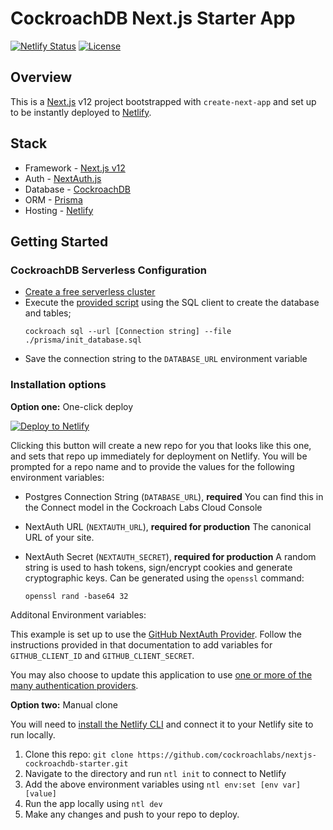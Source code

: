 # CockroachDB Next.js Starter App

[![Netlify Status](https://api.netlify.com/api/v1/badges/e73ba2a6-89e0-4c06-954d-16096c00202e/deploy-status)](https://app.netlify.com/sites/nextjs-cockroachdb-starter/deploys)
[![License](https://img.shields.io/badge/License-Apache_2.0-blue.svg)](https://opensource.org/licenses/Apache-2.0)

## Overview

This is a [Next.js](https://nextjs.org/) v12 project bootstrapped with `create-next-app` and set up to be instantly deployed to [Netlify](https://netlify.com/).

## Stack

- Framework - [Next.js v12](https://nextjs.org)
- Auth - [NextAuth.js](https://next-auth.js.org/)
- Database - [CockroachDB](https://cockroachlabs.com)
- ORM - [Prisma](https://prisma.io)
- Hosting - [Netlify](https://netlify.com)

## Getting Started

### CockroachDB Serverless Configuration

- [Create a free serverless cluster](https://www.cockroachlabs.com/docs/cockroachcloud/quickstart.html)
- Execute the [provided script](./prisma/init_database.sql) using the SQL client to create the database and tables;
  ```
  cockroach sql --url [Connection string] --file ./prisma/init_database.sql
  ```
- Save the connection string to the `DATABASE_URL` environment variable

### Installation options

**Option one:** One-click deploy

[![Deploy to Netlify](https://www.netlify.com/img/deploy/button.svg)](https://app.netlify.com/start/deploy?repository=https://github.com/cockroachlabs/nextjs-cockroachdb-starter)

Clicking this button will create a new repo for you that looks like this one, and sets that repo up immediately for deployment on Netlify. You will be prompted for a repo name and to provide the values for the following environment variables:

- Postgres Connection String (`DATABASE_URL`), **required** You can find this in the Connect model in the Cockroach Labs Cloud Console
- NextAuth URL (`NEXTAUTH_URL`), **required for production** The canonical URL of your site.
- NextAuth Secret (`NEXTAUTH_SECRET`), **required for production** A random string is used to hash tokens, sign/encrypt cookies and generate cryptographic keys. Can be generated using the `openssl` command:

  ```shell
  openssl rand -base64 32
  ```

Additonal Environment variables:

This example is set up to use the [GitHub NextAuth Provider](https://next-auth.js.org/providers/github). Follow the instructions provided in that documentation to add variables for `GITHUB_CLIENT_ID` and `GITHUB_CLIENT_SECRET`.

You may also choose to update this application to use [one or more of the many authentication providers](https://next-auth.js.org/providers/overview).

**Option two:** Manual clone

You will need to [install the Netlify CLI](https://docs.netlify.com/cli/get-started/) and connect it to your Netlify site to run locally.

1. Clone this repo: `git clone https://github.com/cockroachlabs/nextjs-cockroachdb-starter.git`
2. Navigate to the directory and run `ntl init` to connect to Netlify
3. Add the above environment variables using `ntl env:set [env var] [value]`
4. Run the app locally using `ntl dev`
5. Make any changes and push to your repo to deploy.
